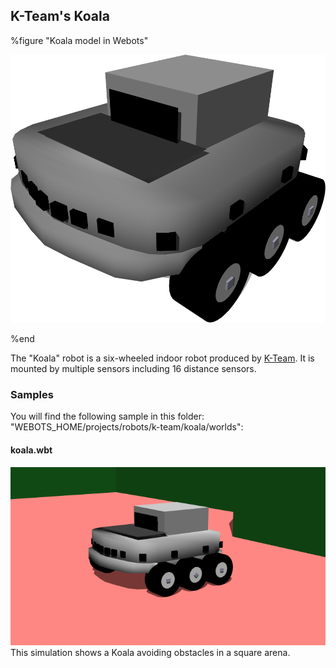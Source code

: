 ## K-Team's Koala

%figure "Koala model in Webots"

![model.png](images/robots/koala/model.png)

%end

The "Koala" robot is a six-wheeled indoor robot produced by [K-Team](https://www.k-team.com/mobile-robotics-products/koala).
It is mounted by multiple sensors including 16 distance sensors.

### Samples

You will find the following sample in this folder: "WEBOTS\_HOME/projects/robots/k-team/koala/worlds":

#### koala.wbt

![koala.wbt.png](images/robots/koala/koala.wbt.png) This simulation shows a Koala avoiding obstacles in a square arena.
